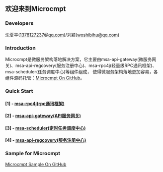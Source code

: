 ## 欢迎来到Microcmpt

### Developers
沈夏平(1378127237@qq.com)/刘颖(woshibihu@qq.com)

### Introduction
Microcmpt是微服务架构落地解决方案，它主要由msa-api-gateway(微服务网关)、msa-api-regcovery(服务注册中心)、msa-rpc4j(轻量级RPC通讯框架)、msa-scheduler(任务调度中心)等组件组成，
使得微服务架构落地更加容易，各组件源码托管：[Microcmpt On GitHub](https://github.com/microcmpt)。

### Quick Start
#### [1] - [msa-rpc4j(rpc通讯框架)](./msa-rpc4j-use.md)
#### [2] - [msa-api-gateway(API服务网关)]()
#### [3] - [msa-scheduler(定时任务调度中心)]()
#### [4] - [msa-api-regcovery(服务注册中心)]()

### Sample for Microcmpt
[Microcmpt Sample On GitHub](https://github.com/microcmpt/msa-sample)
